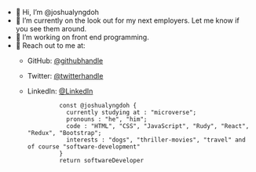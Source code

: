 - 👋 Hi, I’m @joshualyngdoh
- 👀 I’m currently on the look out for my next employers. Let me know if you see them around.
- 🌱 I’m working on front end programming.
- 💞️ Reach out to me at: 
    - GitHub: [@githubhandle](https://github.com/joshualyngdoh)
    - Twitter: [@twitterhandle](https://twitter.com/Joshualyngdoh08?t=7EOMBNKMhdAgQwM4EGl3iQ&s=31)
    - LinkedIn: [@LinkedIn](https://www.linkedin.com/in/joshua-lyngdoh-11ba7021a/)



                   const @joshualyngdoh {
                     currently studying at : "microverse";
                     pronouns : "he", "him";
                     code : "HTML", "CSS", "JavaScript", "Rudy", "React", "Redux", "Bootstrap";
                     interests : "dogs", "thriller-movies", "travel" and of course "software-development"
                   }
                   return softwareDeveloper
